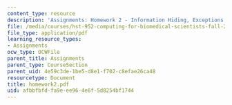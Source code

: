 ```yaml
---
content_type: resource
description: 'Assignments: Homework 2 - Information Hiding, Exceptions'
file: /media/courses/hst-952-computing-for-biomedical-scientists-fall-2002/afbbfbfdfa9eee964e6f5d8254bf1744_homework2.pdf
file_type: application/pdf
learning_resource_types:
- Assignments
ocw_type: OCWFile
parent_title: Assignments
parent_type: CourseSection
parent_uid: 4e59c3de-1be5-d8e1-f702-c8efae26ca48
resourcetype: Document
title: homework2.pdf
uid: afbbfbfd-fa9e-ee96-4e6f-5d8254bf1744
---
```


